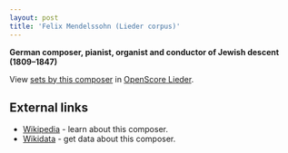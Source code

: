 ```yaml
---
layout: post
title: 'Felix Mendelssohn (Lieder corpus)'
---
```


__German composer, pianist, organist and conductor of Jewish descent (1809–1847)__

View [sets by this composer] in [OpenScore Lieder].

[sets by this composer]: https://musescore.com/openscore-lieder-corpus/sets?order=title&text=Mendelssohn,+Felix
[OpenScore Lieder]: https://musescore.com/openscore-lieder-corpus

## External links

- [Wikipedia] - learn about this composer.
- [Wikidata] - get data about this composer.

[Wikipedia]: https://en.wikipedia.org/wiki/Felix_Mendelssohn
[Wikidata]: https://www.wikidata.org/wiki/Q46096

